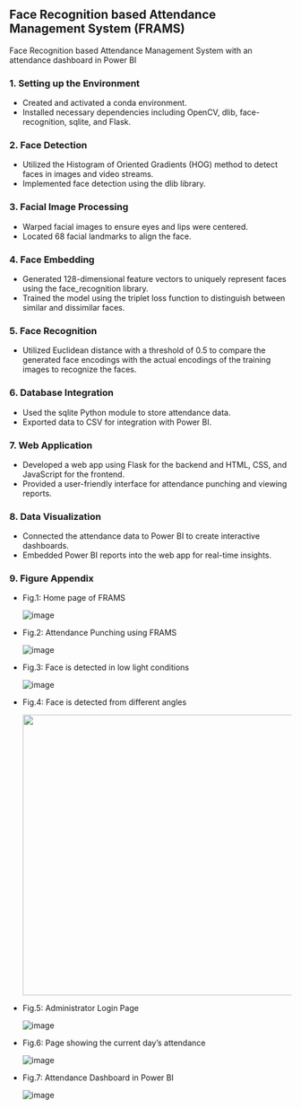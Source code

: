 ## Face Recognition based Attendance Management System (FRAMS)
Face Recognition based Attendance Management System with an attendance dashboard in Power BI

### 1. Setting up the Environment
- Created and activated a conda environment.
- Installed necessary dependencies including OpenCV, dlib, face-recognition, sqlite, and Flask.

### 2. Face Detection
- Utilized the Histogram of Oriented Gradients (HOG) method to detect faces in images and video streams.
- Implemented face detection using the dlib library.

### 3. Facial Image Processing
- Warped facial images to ensure eyes and lips were centered.
- Located 68 facial landmarks to align the face.

### 4. Face Embedding
- Generated 128-dimensional feature vectors to uniquely represent faces using the face_recognition library.
- Trained the model using the triplet loss function to distinguish between similar and dissimilar faces.

### 5. Face Recognition
- Utilized Euclidean distance with a threshold of 0.5 to compare the generated face encodings with the actual encodings of the training images to recognize the faces.

### 6. Database Integration
- Used the sqlite Python module to store attendance data.
- Exported data to CSV for integration with Power BI.

### 7. Web Application
- Developed a web app using Flask for the backend and HTML, CSS, and JavaScript for the frontend.
- Provided a user-friendly interface for attendance punching and viewing reports.

### 8. Data Visualization
- Connected the attendance data to Power BI to create interactive dashboards.
- Embedded Power BI reports into the web app for real-time insights.

### 9. Figure Appendix
- Fig.1: Home page of FRAMS
  
  ![image](https://github.com/amlanmohanty1/face-recognition-attendance-management-system-with-PowerBI-dashboard/assets/72063042/b5f28977-3781-4091-bd69-e2bdd392a548)

- Fig.2: Attendance Punching using FRAMS
  
  ![image](https://github.com/amlanmohanty1/face-recognition-attendance-management-system-with-PowerBI-dashboard/assets/72063042/2ef80327-c75e-4c5e-810d-b5b6387b6dd2)

- Fig.3: Face is detected in low light conditions

  ![image](https://github.com/amlanmohanty1/face-recognition-attendance-management-system-with-PowerBI-dashboard/assets/72063042/3578757a-a775-4f43-9d99-48e085af486c)

- Fig.4: Face is detected from different angles

  <img src = "https://github.com/amlanmohanty1/face-recognition-attendance-management-system-with-PowerBI-dashboard/assets/72063042/60365317-d9ea-467a-95b5-b213818739ae" width="700" height="500">

- Fig.5: Administrator Login Page

  ![image](https://github.com/amlanmohanty1/face-recognition-attendance-management-system-with-PowerBI-dashboard/assets/72063042/9c60132b-0b56-4a1b-8cea-b7b87b43ea28)

- Fig.6: Page showing the current day’s attendance

  ![image](https://github.com/amlanmohanty1/face-recognition-attendance-management-system-with-PowerBI-dashboard/assets/72063042/3bcb178d-b336-4c02-a8ee-9a11cd9dbd25)

- Fig.7: Attendance Dashboard in Power BI

  ![image](https://github.com/amlanmohanty1/face-recognition-attendance-management-system-with-PowerBI-dashboard/assets/72063042/532a47ce-fd9b-4b6a-9ef8-effd19b22dc2)



